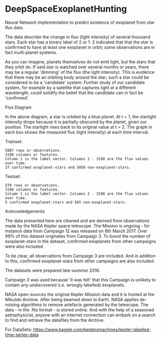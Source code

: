 # DeepSpaceExoplanetHunting
Neural Network implementation to predict existence of exoplanet from star flux data.

The data describe the change in flux (light intensity) of several thousand stars. Each star has a binary label of 2 or 1. 2 indicated that that the star is confirmed to have at least one exoplanet in orbit; some observations are in fact multi-planet systems.

As you can imagine, planets themselves do not emit light, but the stars that they orbit do. If said star is watched over several months or years, there may be a regular 'dimming' of the flux (the light intensity). This is evidence that there may be an orbiting body around the star; such a star could be considered to be a 'candidate' system. Further study of our candidate system, for example by a satellite that captures light at a different wavelength, could solidify the belief that the candidate can in fact be 'confirmed'.

Flux Diagram

In the above diagram, a star is orbited by a blue planet. At t = 1, the starlight intensity drops because it is partially obscured by the planet, given our position. The starlight rises back to its original value at t = 2. The graph in each box shows the measured flux (light intensity) at each time interval.

Trainset:

    5087 rows or observations.
    3198 columns or features.
    Column 1 is the label vector. Columns 2 - 3198 are the flux values over time.
    37 confirmed exoplanet-stars and 5050 non-exoplanet-stars.

Testset:

    570 rows or observations.
    3198 columns or features.
    Column 1 is the label vector. Columns 2 - 3198 are the flux values over time.
    5 confirmed exoplanet-stars and 565 non-exoplanet-stars.
    
Acknowledgements

The data presented here are cleaned and are derived from observations made by the NASA Kepler space telescope. The Mission is ongoing - for instance data from Campaign 12 was released on 8th March 2017. Over 99% of this dataset originates from Campaign 3. To boost the number of exoplanet-stars in the dataset, confirmed exoplanets from other campaigns were also included.

To be clear, all observations from Campaign 3 are included. And in addition to this, confirmed exoplanet-stars from other campaigns are also included.

The datasets were prepared late-summer 2016.

Campaign 3 was used because 'it was felt' that this Campaign is unlikely to contain any undiscovered (i.e. wrongly labelled) exoplanets.

NASA open-sources the original Kepler Mission data and it is hosted at the Mikulski Archive. After being beamed down to Earth, NASA applies de-noising algorithms to remove artefacts generated by the telescope. The data - in the .fits format - is stored online. And with the help of a seasoned astrophysicist, anyone with an internet connection can embark on a search to find and retrieve the datafiles from the Archive.

For DataSets:
https://www.kaggle.com/keplersmachines/kepler-labelled-time-series-data
